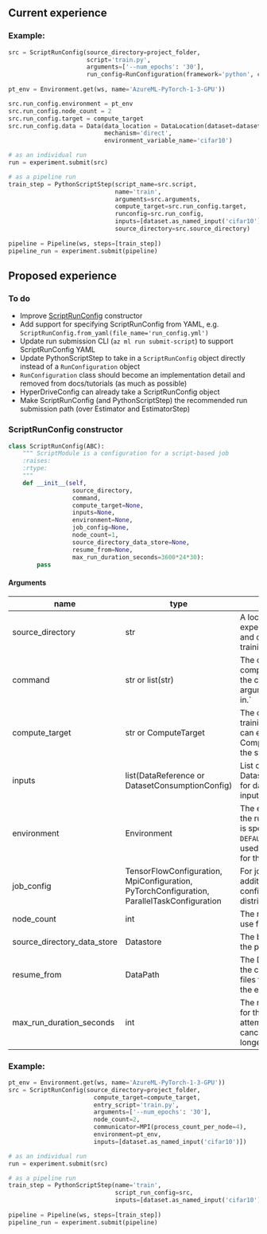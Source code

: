 ## Current experience

### Example:
```python
src = ScriptRunConfig(source_directory=project_folder, 
                      script='train.py', 
                      arguments=['--num_epochs': '30'], 
                      run_config=RunConfiguration(framework='python', communicator='Mpi'))
                                
pt_env = Environment.get(ws, name='AzureML-PyTorch-1-3-GPU'))

src.run_config.environment = pt_env
src.run_config.node_count = 2
src.run_config.target = compute_target
src.run_config.data = Data(data_location = DataLocation(dataset=dataset), 
                           mechanism='direct', 
                           environment_variable_name='cifar10')

# as an individual run
run = experiment.submit(src)

# as a pipeline run
train_step = PythonScriptStep(script_name=src.script,
                              name='train',
                              arguments=src.arguments,
                              compute_target=src.run_config.target,
                              runconfig=src.run_config,
                              inputs=[dataset.as_named_input('cifar10')],
                              source_directory=src.source_directory)
                              
pipeline = Pipeline(ws, steps=[train_step])
pipeline_run = experiment.submit(pipeline)
```



## Proposed experience
### To do
- Improve [ScriptRunConfig](https://docs.microsoft.com/en-us/python/api/azureml-core/azureml.core.scriptrunconfig?view=azure-ml-py) constructor
- Add support for specifying ScriptRunConfig from YAML, e.g. `ScriptRunConfig.from_yaml(file_name='run_config.yml')`
- Update run submission CLI (`az ml run submit-script`) to support ScriptRunConfig YAML
- Update PythonScriptStep to take in a `ScriptRunConfig` object directly instead of a `RunConfiguration` object
- `RunConfiguration` class should become an implementation detail and removed from docs/tutorials (as much as possible)
- HyperDriveConfig can already take a ScriptRunConfig object
- Make ScriptRunConfig (and PythonScriptStep) the recommended run submission path (over Estimator and EstimatorStep)

### ScriptRunConfig constructor
```python
class ScriptRunConfig(ABC):
	""" ScriptModule is a configuration for a script-based job
	:raises:
	:rtype:
	"""
	def __init__(self,
                  source_directory,
                  command,
                  compute_target=None,
                  inputs=None,
                  environment=None, 
                  job_config=None, 
                  node_count=1,
                  source_directory_data_store=None,
                  resume_from=None,
                  max_run_duration_seconds=3600*24*30):
		pass
```

#### Arguments
| name | type | description |
| ---- | ---- | ----------- |
| source_directory | str | A local directory containing experiment configuration and code files needed for a training job. |
| command | str or list(str) | The command to run on the compute target including the command-line arguments to pass to the in.` |
| compute_target | str or ComputeTarget | The compute target where training will happen. This can either be a ComputeTarget object or the string "local". |
| inputs | list(DataReference or DatasetConsumptionConfig) | List of DataReference or DatasetConsumptionConfig for datasets to use as inputs for run. |
| environment | Environment | The environment to use for the run. If no environment is specified, `DEFAULT_CPU_IMAGE` will be used as the Docker image for the run. |
| job_config | TensorFlowConfiguration, MpiConfiguration, PyTorchConfiguration, ParallelTaskConfiguration | For jobs that require additional job-specific configurations, e.g. distributed training jobs. |
| node_count | int | The number of nodes to use for the job. |
| source_directory_data_store | Datastore | The backing datastore for the project share. |
| resume_from | DataPath | The DataPath containing the checkpoint or model files from which to resume the experiment. |
| max_run_duration_seconds | int | The maximum time allowed for the run. The system will attempt to automatically cancel the run if it took longer than this value. |


### Example:
```python
pt_env = Environment.get(ws, name='AzureML-PyTorch-1-3-GPU'))
src = ScriptRunConfig(source_directory=project_folder,
                        compute_target=compute_target,
                        entry_script='train.py',
                        arguments=['--num_epochs': '30'],
                        node_count=2,
                        communicator=MPI(process_count_per_node=4),
                        environment=pt_env,
                        inputs=[dataset.as_named_input('cifar10')])

# as an individual run
run = experiment.submit(src)

# as a pipeline run
train_step = PythonScriptStep(name='train',
                              script_run_config=src,
                              inputs=[dataset.as_named_input('cifar10')])
                              
pipeline = Pipeline(ws, steps=[train_step])
pipeline_run = experiment.submit(pipeline)
```
